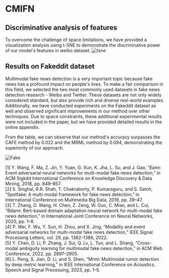 # CMIFN

## Discriminative analysis of features
To overcome the challenge of space limitations, we have provided a visualization analysis using t-SNE to demonstrate the discriminative power of our model's features in weibo dataset.
![tsne](https://github.com/12y3/CMIFNcode/assets/87634436/3b66a49d-eea9-4119-9b96-83b5f2bf1b64)


## Results on Fakeddit dataset
Multimodal fake news detection is a very important topic because fake news has a profound impact on people's lives. To make a fair comparison in this field, we selected the two most commonly used datasets in fake news detection research - Weibo and Twitter. These datasets are not only widely considered standard, but also provide rich and diverse real-world examples. Additionally, we have conducted experiments on the Fakeddit dataset as well and observed significant improvements in our method over other techniques. Due to space constraints, these additional experimental results were not included in the paper, but we have provided detailed results in the online appendix.

From the table, we can observe that our method's accuracy surpasses the CAFE method by 0.022 and the MRML method by 0.094, demonstrating the superiority of our approach.

![Fake](https://github.com/12y3/CMIFNcode/assets/87634436/47f34804-aff8-49aa-8d50-08e3a6ab44ee)

[1] Y. Wang, F. Ma, Z. Jin, Y. Yuan, G. Xun, K. Jha, L. Su, and J. Gao, “Eann: Event adversarial neural networks for multi-modal fake news detection,” in ACM Sigkdd International Conference on Knowledge Discovery & Data Mining, 2018, pp. 849–857.   
[2] S. Singhal, R.R. Shah, T. Chakraborty, P. Kumaraguru, and S. Satoh, “Spotfake: A multi-modal framework for fake news detection,” in International Conference on Multimedia Big Data, 2019, pp. 39–47.  
[3] T. Zhang, D. Wang, H. Chen, Z. Zeng, W. Guo, C. Miao, and L. Cui, “Bdann: Bert-based domain adaptation neural network for multi-modal fake news detection,” in International Joint Conference on Neural Networks, 2020, pp. 1–8.  
[4] P. Wei, F. Wu, Y. Sun, H. Zhou, and X. Jing, “Modality and event adversarial networks for multi-modal fake news detection,” IEEE Signal Processing Letters, vol. 29, pp. 1382–1386, 2022.   
[5] Y. Chen, D. Li, P. Zhang, J. Sui, Q. Lv, L. Tun, and L. Shang, “Cross-modal ambiguity learning for multimodal fake news detection,” in ACM Web Conference, 2022, pp. 2897–2905.  
[6] L. Peng, S. Jian, D. Li, and S. Shen, “Mrml: Multimodal rumor detection by deep metric learning,” in IEEE International Conference on Acoustics, Speech and Signal Processing, 2023, pp. 1–5.  


